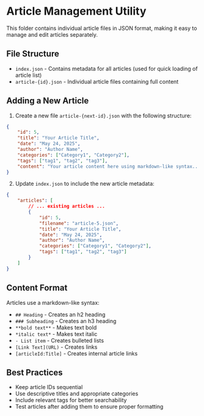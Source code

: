# Article Management Utility

This folder contains individual article files in JSON format, making it easy to manage and edit articles separately.

## File Structure

- `index.json` - Contains metadata for all articles (used for quick loading of article list)
- `article-{id}.json` - Individual article files containing full content

## Adding a New Article

1. Create a new file `article-{next-id}.json` with the following structure:

```json
{
    "id": 5,
    "title": "Your Article Title",
    "date": "May 24, 2025",
    "author": "Author Name",
    "categories": ["Category1", "Category2"],
    "tags": ["tag1", "tag2", "tag3"],
    "content": "Your article content here using markdown-like syntax..."
}
```

2. Update `index.json` to include the new article metadata:

```json
{
    "articles": [
        // ... existing articles ...
        {
            "id": 5,
            "filename": "article-5.json",
            "title": "Your Article Title",
            "date": "May 24, 2025",
            "author": "Author Name",
            "categories": ["Category1", "Category2"],
            "tags": ["tag1", "tag2", "tag3"]
        }
    ]
}
```

## Content Format

Articles use a markdown-like syntax:

- `## Heading` - Creates an h2 heading
- `### Subheading` - Creates an h3 heading
- `**bold text**` - Makes text bold
- `*italic text*` - Makes text italic
- `- List item` - Creates bulleted lists
- `[Link Text](URL)` - Creates links
- `[articleId:Title]` - Creates internal article links

## Best Practices

- Keep article IDs sequential
- Use descriptive titles and appropriate categories
- Include relevant tags for better searchability
- Test articles after adding them to ensure proper formatting
